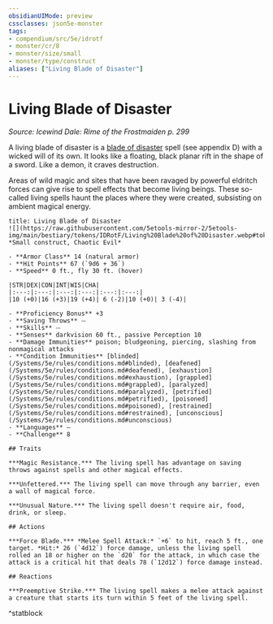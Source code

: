 ```yaml
---
obsidianUIMode: preview
cssclasses: json5e-monster
tags:
- compendium/src/5e/idrotf
- monster/cr/8
- monster/size/small
- monster/type/construct
aliases: ["Living Blade of Disaster"]
---
```

# Living Blade of Disaster
*Source: Icewind Dale: Rime of the Frostmaiden p. 299*  

A living blade of disaster is a [blade of disaster](/Systems/5e/spells/blade-of-disaster-tce.md) spell (see appendix D) with a wicked will of its own. It looks like a floating, black planar rift in the shape of a sword. Like a demon, it craves destruction.

Areas of wild magic and sites that have been ravaged by powerful eldritch forces can give rise to spell effects that become living beings. These so-called living spells haunt the places where they were created, subsisting on ambient magical energy.

```ad-statblock
title: Living Blade of Disaster
![](https://raw.githubusercontent.com/5etools-mirror-2/5etools-img/main/bestiary/tokens/IDRotF/Living%20Blade%20of%20Disaster.webp#token)
*Small construct, Chaotic Evil*

- **Armor Class** 14 (natural armor)
- **Hit Points** 67 (`9d6 + 36`)
- **Speed** 0 ft., fly 30 ft. (hover)

|STR|DEX|CON|INT|WIS|CHA|
|:---:|:---:|:---:|:---:|:---:|:---:|
|10 (+0)|16 (+3)|19 (+4)| 6 (-2)|10 (+0)| 3 (-4)|

- **Proficiency Bonus** +3
- **Saving Throws** ⏤
- **Skills** ⏤
- **Senses** darkvision 60 ft., passive Perception 10
- **Damage Immunities** poison; bludgeoning, piercing, slashing from nonmagical attacks
- **Condition Immunities** [blinded](/Systems/5e/rules/conditions.md#blinded), [deafened](/Systems/5e/rules/conditions.md#deafened), [exhaustion](/Systems/5e/rules/conditions.md#exhaustion), [grappled](/Systems/5e/rules/conditions.md#grappled), [paralyzed](/Systems/5e/rules/conditions.md#paralyzed), [petrified](/Systems/5e/rules/conditions.md#petrified), [poisoned](/Systems/5e/rules/conditions.md#poisoned), [restrained](/Systems/5e/rules/conditions.md#restrained), [unconscious](/Systems/5e/rules/conditions.md#unconscious)
- **Languages** —
- **Challenge** 8

## Traits

***Magic Resistance.*** The living spell has advantage on saving throws against spells and other magical effects.

***Unfettered.*** The living spell can move through any barrier, even a wall of magical force.

***Unusual Nature.*** The living spell doesn't require air, food, drink, or sleep.

## Actions

***Force Blade.*** *Melee Spell Attack:* `+6` to hit, reach 5 ft., one target. *Hit:* 26 (`4d12`) force damage, unless the living spell rolled an 18 or higher on the `d20` for the attack, in which case the attack is a critical hit that deals 78 (`12d12`) force damage instead.

## Reactions

***Preemptive Strike.*** The living spell makes a melee attack against a creature that starts its turn within 5 feet of the living spell.
```
^statblock